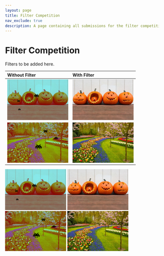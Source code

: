 ```yaml
---
layout: page
title: Filter Competition
nav_exclude: true
description: A page containing all submissions for the filter competition.
---
```


# Filter Competition

Filters to be added here.


| Without Filter | With Filter |
|:-------------|:------------------|
| <img src="/assets/images/filter1-1a.jpg" alt="drawing" width="200"/> | <img src="/assets/images/filter1-1b.jpg" alt="drawing" width="200"/> |
| <img src="/assets/images/filter1-2a.jpg" alt="drawing" width="200"/> | <img src="/assets/images/filter1-2b.jpg" alt="drawing" width="200"/> |


<img src="/assets/images/filter1-1a.jpg" alt="drawing" width="200"/>
<img src="/assets/images/filter1-1b.jpg" alt="drawing" width="200"/>
<img src="/assets/images/filter1-2a.jpg" alt="drawing" width="200"/>
<img src="/assets/images/filter1-2b.jpg" alt="drawing" width="200"/>

